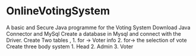 # OnlineVotingSystem
A basic and Secure Java programme for the Voting System
Download Java Connector and MySql 
Create a database in Mysql and connect with the Driver.
Create Two tables , 1. for -> Voter info 2. for-> the selection of vote
Create three body system 1. Head 2. Admin 3. Voter
